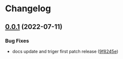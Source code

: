 # Changelog

## [0.0.1](https://github.com/kameshsampath/drone-vercel-deploy/compare/v0.0.0...v0.0.1) (2022-07-11)


### Bug Fixes

* docs update and triger first patch release ([9f8245e](https://github.com/kameshsampath/drone-vercel-deploy/commit/9f8245e8b2797fb73e6b006ca24d2de848a3f937))
